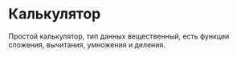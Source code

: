 # Калькулятор

Простой калькулятор, тип данных вещественный, есть функции сложения, вычитания, умножения и деления.